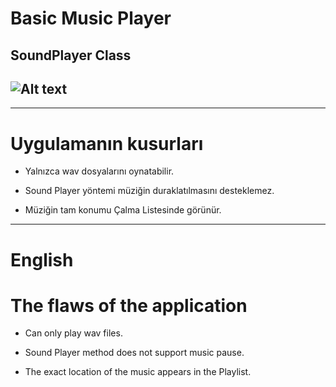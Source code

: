 # Basic Music Player

SoundPlayer Class
--------------------------
![Alt text](https://github.com/melihcan1376/MusicPlayer/blob/main/music.png?raw=true "Optional Title")
-------------------------------------------------------------------------------------------------------
-------------------------------------------------------
# Uygulamanın kusurları

* Yalnızca wav dosyalarını oynatabilir.

* Sound Player yöntemi müziğin duraklatılmasını desteklemez.

* Müziğin tam konumu Çalma Listesinde görünür.
----------------------------------------------------------

# English
          
# The flaws of the application

* Can only play wav files.

* Sound Player method does not support music pause.

* The exact location of the music appears in the Playlist.


